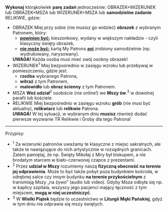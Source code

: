 **Wykonaj** którąkolwiek **parę zadań** jednocześnie:
<span class="status status-title"><span class="status status-title">OBRAZEK</span>+<span class="status status-title">WIZERUNEK</span></span>
lub 
<span class="status status-title"><span class="status status-title">OBRAZEK</span>+<span class="status status-title">MSZA</span></span>
lub
<span class="status status-title"><span class="status status-title">WIZERUNEK</span>+<span class="status status-title">MSZA</span></span>
lub **samodzielne zadanie**
<span class="status status-title">RELIKWIE</span>, gdzie:
<ul class="list-group list-group-light list-group-small">
  <li class="list-group-item">
    <span class="status status-title">OBRAZEK</span> Miej przy sobie (nie musisz go widzieć) <strong>obrazek</strong> z wybranym Patronem, który:
    <ul>
      <li><strong><u>powinien być:</u></strong> kieszonkowy, wydany w większym nakładzie - czyli klasyczny święty obrazek,</li>
      <li><strong><u>nie może być:</u></strong> kartą My Patrons <strong><u>ani</u></strong> zrobiony samodzielnie (np. wydrukowany, narysowany).</li>
    </ul>
    <strong>UWAGA!</strong> Każda osoba musi mieć swój osobny obrazek!
  </li>
  <li class="list-group-item">
    <span class="status status-title">WIZERUNEK</span><sup>1</sup> Miej bezpośrednio w zasięgu wzroku lub przebywaj w pomieszczeniu, gdzie jest:
    <ul>
      <li><strong>rzeźba</strong> wybranego Patrona,</li>
      <li><strong>witraż</strong> z tym Patronem,</li>
      <li><strong>malowidło</strong> lub <strong>obraz ścienny</strong> z tym Patronem.</li>
    </ul>
  </li>
  <li class="list-group-item">
    <span class="status status-title">MSZA</span> <strong>Weź udział</strong><sup>2</sup> osobiście (nie online!) we <strong>Mszy św.</strong><sup>3</sup> w dowolnej parafii lub kościele.
  </li>
  <li class="list-group-item">
    <span class="status status-title">RELIKWIE</span> Miej bezpośrednio w zasięgu wzroku <strong>grób</strong> (nie musi być aktualny), <strong>relikwiarz</strong> lub <strong>relikwie</strong> Patrona.
    <br />
    <strong>UWAGA!</strong> W tej sytuacji, w <span class="selected-day-info">wybranym dniu</span> <strong>musisz</strong> również dodać pierwsze wyzwanie <span class="status status-list"><span class="status status-list">TR</span> Relikwie i Groby</span> dla tego Patrona!
  </li>
</ul>

---
Przypisy:

- <sup>1</sup> Za wizerunki patronów uważamy te klasyczne z miejsc sakralnych, ale także te nawiązujące do nich artystycznie w rozsądnych granicach. Zatem pamiętaj, że np. Święty Mikołaj z Miry był biskupem, a nie brodatym starcem w biało-czerwonej czapce z prezentami.
- <sup>2</sup> Przez **udział w Mszy** rozumiemy naszą **fizyczną obecność na terenie jej odprawienia**. Może to być także pobyt poza budynkiem kościoła, w odrębnej salce czy innym budynku **na terenie przykościelnym** z transmisją Mszy „na żywo” (audio lub video). Gdyby Msza odbyła się np. w kaplicy szpitala, wszyscy jego pacjenci mający łączność z tym miejscem, **mogą w niej uczestniczyć**.
- <sup>3</sup> W **Wielki Piątek** będzie to uczestnictwo w **Liturgii Męki Pańskiej**, gdyż w tym dniu nie odprawia się mszy świętych.
